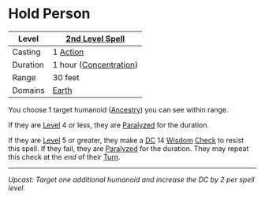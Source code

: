 # Hold Person

| Level    | [2nd Level Spell](2nd%20Level%20Spells.md)          |
| -------- | --------------------------------------------------- |
| Casting  | 1 [Action](../../../../Game%20Procedures/Action.md) |
| Duration | 1 hour ([Concentration](../../../Spellcasting/Concentration.md)) |
| Range    | 30 feet                                             |
| Domains  | [Earth](../../Spell%20Domains/Earth.md)          |

You choose 1 target humanoid ([Ancestry](../../../../Player%20Characters/Ancenstries/Ancestry.md)) you can see within range.

If they are [Level](../../../../Player%20Characters/Derived%20Statistics/Level.md) 4 or less, they are [Paralyzed](../../../../Conditions/Paralyzed.md) for the duration.

If they are [Level](../../../../Player%20Characters/Derived%20Statistics/Level.md) 5 or greater, they make a [DC](../../../../Game%20Procedures/DC.md) 14 [Wisdom](../../../../Player%20Characters/Chosen%20Statistics/Wisdom.md) [Check](../../../../Game%20Procedures/Check.md) to resist this spell. If they fail, they are [Paralyzed](../../../../Conditions/Paralyzed.md) for the duration. They may repeat this check at the *end* of their [Turn](../../../../Game%20Procedures/Turn.md).

---
*Upcast: Target one additional humanoid and increase the DC by 2 per spell level.*

